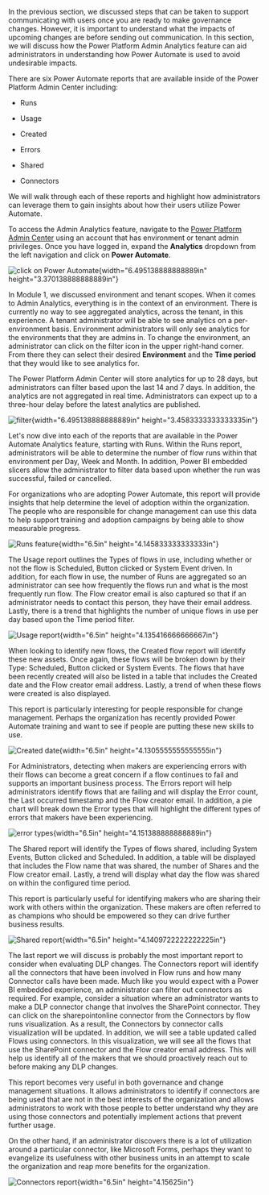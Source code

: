 In the previous section, we discussed steps that can be taken to support
communicating with users once you are ready to make governance changes.
However, it is important to understand what the impacts of upcoming
changes are before sending out communication. In this section, we will discuss how the Power Platform Admin Analytics feature can aid administrators in understanding how Power Automate is used to
avoid undesirable impacts.

There are six Power Automate reports that are available inside of the
Power Platform Admin Center including:

-   Runs

-   Usage

-   Created

-   Errors

-   Shared

-   Connectors

We will walk through each of these reports and highlight how
administrators can leverage them to gain insights about how their users
utilize Power Automate.

To access the Admin Analytics feature, navigate to the [Power Platform
Admin Center](https://admin.powerplatform.microsoft.com/) using an
account that has environment or tenant admin privileges. Once you have
logged in, expand the **Analytics** dropdown from the left navigation
and click on **Power Automate**.

![click on Power Automate](../media/1-ppac.png){width="6.495138888888889in"
height="3.370138888888889in"}

In Module 1, we discussed environment and tenant scopes. When it comes
to Admin Analytics, everything is in the context of an environment.
There is currently no way to see aggregated analytics, across the
tenant, in this experience. A tenant administrator will be able to see
analytics on a per-environment basis. Environment administrators will
only see analytics for the environments that they are admins in. To
change the environment, an administrator can click on the filter icon in
the upper right-hand corner. From there they can select their desired
**Environment** and the **Time period** that they would like to see
analytics for.

The Power Platform Admin Center will store analytics for up to 28 days,
but administrators can filter based upon the last 14 and 7 days. In
addition, the analytics are not aggregated in real time. Administrators
can expect up to a three-hour delay before the latest analytics are
published.

![filter](../media/2-filter.png){width="6.495138888888889in"
height="3.4583333333333335in"}

Let's now dive into each of the reports that are available in the Power
Automate Analytics feature, starting with Runs. Within the Runs report,
administrators will be able to determine the number of flow runs within
that environment per Day, Week and Month. In addition, Power BI embedded
slicers allow the administrator to filter data based upon whether the
run was successful, failed or cancelled.

For organizations who are adopting Power Automate, this report will
provide insights that help determine the level of adoption within the
organization. The people who are responsible for change management can
use this data to help support training and adoption campaigns by being
able to show measurable progress.

![Runs feature](../media/3-runs.png){width="6.5in" height="4.145833333333333in"}

The Usage report outlines the Types of flows in use, including whether
or not the flow is Scheduled, Button clicked or System Event driven. In
addition, for each flow in use, the number of Runs are aggregated so an
administrator can see how frequently the flows run and what is the most
frequently run flow. The Flow creator email is also captured so that if
an administrator needs to contact this person, they have their email
address. Lastly, there is a trend that highlights the number of unique
flows in use per day based upon the Time period filter.

![Usage report](../media/4-usage.png){width="6.5in" height="4.135416666666667in"}

When looking to identify new flows, the Created flow report will
identify these new assets. Once again, these flows will be broken down
by their Type: Scheduled, Button clicked or System Events. The flows
that have been recently created will also be listed in a table that
includes the Created date and the Flow creator email address. Lastly, a
trend of when these flows were created is also displayed.

This report is particularly interesting for people responsible for
change management. Perhaps the organization has recently provided Power
Automate training and want to see if people are putting these new skills
to use.

![Created date](../media/5-created.png){width="6.5in" height="4.1305555555555555in"}

For Administrators, detecting when makers are experiencing errors with
their flows can become a great concern if a flow continues to fail and
supports an important business process. The Errors report will help
administrators identify flows that are failing and will display the
Error count, the Last occurred timestamp and the Flow creator email. In
addition, a pie chart will break down the Error types that will
highlight the different types of errors that makers have been
experiencing.

![error types](../media/6-errors.png){width="6.5in" height="4.151388888888889in"}

The Shared report will identify the Types of flows shared, including
System Events, Button clicked and Scheduled. In addition, a table will
be displayed that includes the Flow name that was shared, the number of
Shares and the Flow creator email. Lastly, a trend will display what day
the flow was shared on within the configured time period.

This report is particularly useful for identifying makers who are
sharing their work with others within the organization. These makers are
often referred to as champions who should be empowered so they can drive
further business results.

![Shared report](../media/7-shared.png){width="6.5in" height="4.1409722222222225in"}

The last report we will discuss is probably the most important
report to consider when evaluating DLP changes. The Connectors report
will identify all the connectors that have been involved in Flow runs
and how many Connector calls have been made. Much like you would expect
with a Power BI embedded experience, an administrator can filter out
connectors as required. For example, consider a situation where an
administrator wants to make a DLP connector change that involves the
SharePoint connector. They can click on the sharepointonline connector
from the Connectors by flow runs visualization. As a result, the
Connectors by connector calls visualization will be updated. In
addition, we will see a table updated called Flows using connectors. In
this visualization, we will see all the flows that use the SharePoint
connector and the Flow creator email address. This will help us identify
all of the makers that we should proactively reach out to before making
any DLP changes.

This report becomes very useful in both governance and change management
situations. It allows administrators to identify if connectors are being
used that are not in the best interests of the organization and allows
administrators to work with those people to better understand why they
are using those connectors and potentially implement actions that
prevent further usage.

On the other hand, if an administrator discovers there is a lot of
utilization around a particular connector, like Microsoft Forms, perhaps
they want to evangelize its usefulness with other business units in an
attempt to scale the organization and reap more benefits for the
organization.

![Connectors report](../media/8-connectors.png){width="6.5in" height="4.15625in"}
